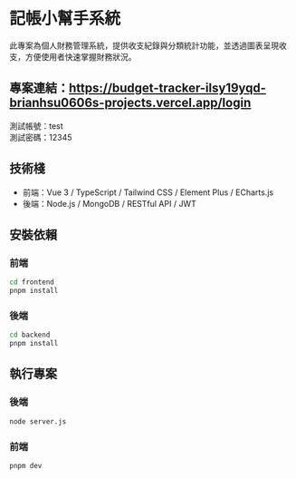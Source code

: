 # 記帳小幫手系統

此專案為個人財務管理系統，提供收支紀錄與分類統計功能，並透過圖表呈現收支，方便使用者快速掌握財務狀況。

## 專案連結：https://budget-tracker-ilsy19yqd-brianhsu0606s-projects.vercel.app/login

測試帳號：test  
測試密碼：12345

## 技術棧

- 前端：Vue 3 / TypeScript / Tailwind CSS / Element Plus / ECharts.js
- 後端：Node.js / MongoDB / RESTful API / JWT

## 安裝依賴

### 前端

```sh
cd frontend
pnpm install
```

### 後端

```sh
cd backend
pnpm install
```

## 執行專案

### 後端

```sh
node server.js
```

### 前端

```sh
pnpm dev
```
